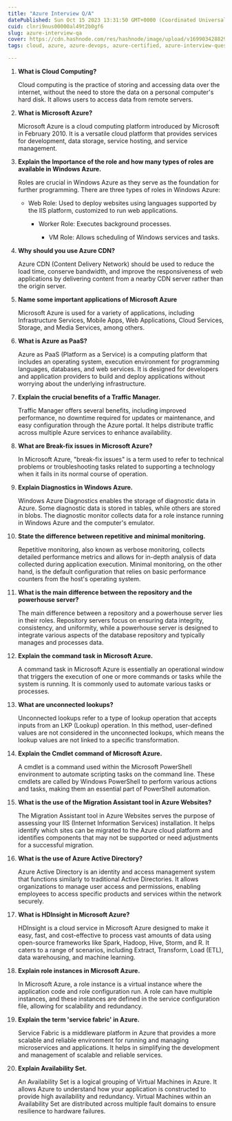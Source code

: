```yaml
---
title: "Azure Interview Q/A"
datePublished: Sun Oct 15 2023 13:31:50 GMT+0000 (Coordinated Universal Time)
cuid: clnri9nus00000al49t2b0gf6
slug: azure-interview-qa
cover: https://cdn.hashnode.com/res/hashnode/image/upload/v1699034288291/c3988e74-9312-4d3a-ac72-7cedddd2b022.png
tags: cloud, azure, azure-devops, azure-certified, azure-interview-questions-and-answers

---
```


1. **What is Cloud Computing?**
    
    Cloud computing is the practice of storing and accessing data over the internet, without the need to store the data on a personal computer's hard disk. It allows users to access data from remote servers.
    
2. **What is Microsoft Azure?**
    
    Microsoft Azure is a cloud computing platform introduced by Microsoft in February 2010. It is a versatile cloud platform that provides services for development, data storage, service hosting, and service management.
    
3. **Explain the Importance of the role and how many types of roles are available in Windows Azure.**
    
    Roles are crucial in Windows Azure as they serve as the foundation for further programming. There are three types of roles in Windows Azure:
    
    * Web Role: Used to deploy websites using languages supported by the IIS platform, customized to run web applications.
        
        * Worker Role: Executes background processes.
            
            * VM Role: Allows scheduling of Windows services and tasks.
                
4. **Why should you use Azure CDN?**
    
    Azure CDN (Content Delivery Network) should be used to reduce the load time, conserve bandwidth, and improve the responsiveness of web applications by delivering content from a nearby CDN server rather than the origin server.
    
5. **Name some important applications of Microsoft Azure**
    
    Microsoft Azure is used for a variety of applications, including Infrastructure Services, Mobile Apps, Web Applications, Cloud Services, Storage, and Media Services, among others.
    
6. **What is Azure as PaaS?**
    
    Azure as PaaS (Platform as a Service) is a computing platform that includes an operating system, execution environment for programming languages, databases, and web services. It is designed for developers and application providers to build and deploy applications without worrying about the underlying infrastructure.
    
7. **Explain the crucial benefits of a Traffic Manager.**
    
    Traffic Manager offers several benefits, including improved performance, no downtime required for updates or maintenance, and easy configuration through the Azure portal. It helps distribute traffic across multiple Azure services to enhance availability.
    
8. **What are Break-fix issues in Microsoft Azure?**
    
    In Microsoft Azure, "break-fix issues" is a term used to refer to technical problems or troubleshooting tasks related to supporting a technology when it fails in its normal course of operation.
    
9. **Explain Diagnostics in Windows Azure.**
    
    Windows Azure Diagnostics enables the storage of diagnostic data in Azure. Some diagnostic data is stored in tables, while others are stored in blobs. The diagnostic monitor collects data for a role instance running in Windows Azure and the computer's emulator.
    
10. **State the difference between repetitive and minimal monitoring.**
    
    Repetitive monitoring, also known as verbose monitoring, collects detailed performance metrics and allows for in-depth analysis of data collected during application execution. Minimal monitoring, on the other hand, is the default configuration that relies on basic performance counters from the host's operating system.
    
11. **What is the main difference between the repository and the powerhouse server?**
    
    The main difference between a repository and a powerhouse server lies in their roles. Repository servers focus on ensuring data integrity, consistency, and uniformity, while a powerhouse server is designed to integrate various aspects of the database repository and typically manages and processes data.
    
12. **Explain the command task in Microsoft Azure.**
    
    A command task in Microsoft Azure is essentially an operational window that triggers the execution of one or more commands or tasks while the system is running. It is commonly used to automate various tasks or processes.
    
13. **What are unconnected lookups?**
    
    Unconnected lookups refer to a type of lookup operation that accepts inputs from an LKP (Lookup) operation. In this method, user-defined values are not considered in the unconnected lookups, which means the lookup values are not linked to a specific transformation.
    
14. **Explain the Cmdlet command of Microsoft Azure.**
    
    A cmdlet is a command used within the Microsoft PowerShell environment to automate scripting tasks on the command line. These cmdlets are called by Windows PowerShell to perform various actions and tasks, making them an essential part of PowerShell automation.
    
15. **What is the use of the Migration Assistant tool in Azure Websites?**
    
    The Migration Assistant tool in Azure Websites serves the purpose of assessing your IIS (Internet Information Services) installation. It helps identify which sites can be migrated to the Azure cloud platform and identifies components that may not be supported or need adjustments for a successful migration.
    
16. **What is the use of Azure Active Directory?**
    
    Azure Active Directory is an identity and access management system that functions similarly to traditional Active Directories. It allows organizations to manage user access and permissions, enabling employees to access specific products and services within the network securely.
    
17. **What is HDInsight in Microsoft Azure?**
    
    HDInsight is a cloud service in Microsoft Azure designed to make it easy, fast, and cost-effective to process vast amounts of data using open-source frameworks like Spark, Hadoop, Hive, Storm, and R. It caters to a range of scenarios, including Extract, Transform, Load (ETL), data warehousing, and machine learning.
    
18. **Explain role instances in Microsoft Azure.**
    
    In Microsoft Azure, a role instance is a virtual instance where the application code and role configuration run. A role can have multiple instances, and these instances are defined in the service configuration file, allowing for scalability and redundancy.
    
19. **Explain the term 'service fabric' in Azure.**
    
    Service Fabric is a middleware platform in Azure that provides a more scalable and reliable environment for running and managing microservices and applications. It helps in simplifying the development and management of scalable and reliable services.
    
20. **Explain Availability Set.**
    
    An Availability Set is a logical grouping of Virtual Machines in Azure. It allows Azure to understand how your application is constructed to provide high availability and redundancy. Virtual Machines within an Availability Set are distributed across multiple fault domains to ensure resilience to hardware failures.